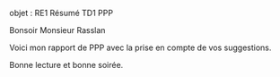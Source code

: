 
objet : RE1  Résumé TD1 PPP

Bonsoir Monsieur Rasslan  



Voici mon rapport de PPP avec la prise en compte de vos suggestions.



Bonne lecture et bonne soirée.


<!-- sauf aération -->